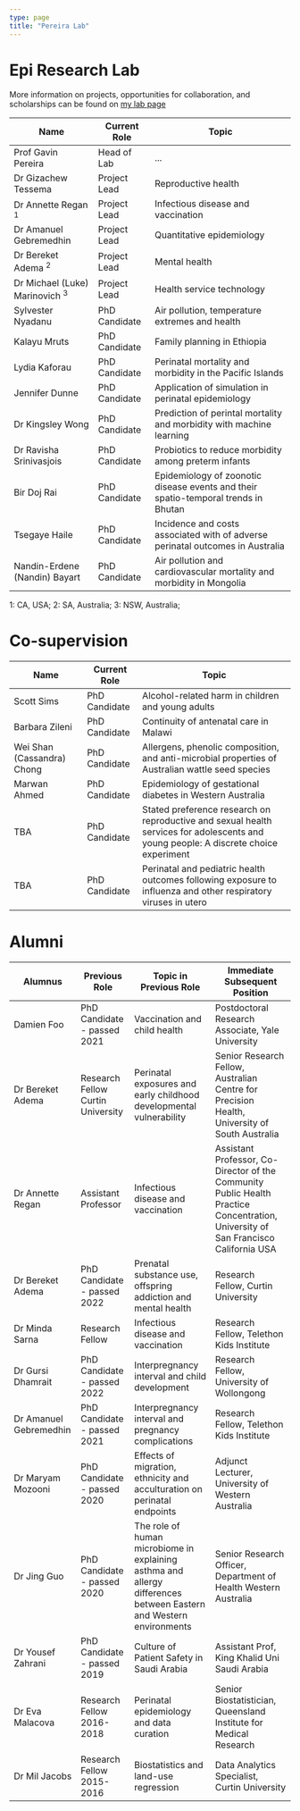 ```yaml
---
type: page
title: "Pereira Lab"
---
```


# Epi Research Lab

More information on projects, opportunities for collaboration, and scholarships can be found on [my lab page](https://pereiralab.github.io/)

| Name | Current Role | Topic |
| --------------- | --------------- | --------------- |
| Prof Gavin Pereira | Head of Lab | ... |
| Dr Gizachew Tessema | Project Lead | Reproductive health|
| Dr Annette Regan <sup>1</sup> | Project Lead  | Infectious disease and vaccination|
| Dr Amanuel Gebremedhin | Project Lead | Quantitative epidemiology |
| Dr Bereket Adema <sup>2</sup> | Project Lead | Mental health |
| Dr Michael (Luke) Marinovich <sup>3</sup> | Project Lead  | Health service technology |
| Sylvester Nyadanu | PhD Candidate  | Air pollution, temperature extremes and health |
| Kalayu Mruts | PhD Candidate  | Family planning in Ethiopia |
| Lydia Kaforau | PhD Candidate  | Perinatal mortality and morbidity in the Pacific Islands |
| Jennifer Dunne | PhD Candidate  | Application of simulation in perinatal epidemiology |
| Dr Kingsley Wong | PhD Candidate  | Prediction of perintal mortality and morbidity with machine learning |
| Dr Ravisha Srinivasjois | PhD Candidate | Probiotics to reduce morbidity among preterm infants |
| Bir Doj Rai | PhD Candidate | Epidemiology of zoonotic disease events and their spatio-temporal trends in Bhutan |
| Tsegaye Haile | PhD Candidate  | Incidence and costs associated with of adverse perinatal outcomes in Australia |
| Nandin-Erdene (Nandin) Bayart | PhD Candidate  | Air pollution and cardiovascular mortality and morbidity in Mongolia |

1: CA, USA; 2: SA, Australia; 3: NSW, Australia; 

# Co-supervision

| Name | Current Role | Topic |
| --------------- | --------------- | --------------- |
| Scott Sims| PhD Candidate  | Alcohol-related harm in children and young adults |
| Barbara Zileni | PhD Candidate | Continuity of antenatal care in Malawi |
| Wei Shan (Cassandra) Chong | PhD Candidate | Allergens, phenolic composition, and anti-microbial properties of Australian wattle seed species |
| Marwan Ahmed | PhD Candidate | Epidemiology of gestational diabetes in Western Australia |
| TBA | PhD Candidate  | Stated preference research on reproductive and sexual health services for adolescents and young people: A discrete choice experiment |
| TBA | PhD Candidate  | Perinatal and pediatric health outcomes following exposure to influenza and other respiratory viruses in utero |

# Alumni

| Alumnus | Previous Role| Topic in Previous Role | Immediate Subsequent Position |
| --------------- | --------------- | --------------- | --------------- |
| Damien Foo | PhD Candidate - passed 2021  | Vaccination and child health | Postdoctoral Research Associate, Yale University |
| Dr Bereket Adema | Research Fellow Curtin University | Perinatal exposures and early childhood developmental vulnerability | Senior Research Fellow, Australian Centre for Precision Health, University of South Australia|
| Dr Annette Regan | Assistant Professor  | Infectious disease and vaccination| Assistant Professor, Co-Director of the Community Public Health Practice Concentration, University of San Francisco California USA |
| Dr Bereket Adema | PhD Candidate - passed 2022 | Prenatal substance use, offspring addiction and mental health | Research Fellow, Curtin University|
| Dr Minda Sarna| Research Fellow  | Infectious disease and vaccination |Research Fellow, Telethon Kids Institute|
| Dr Gursi Dhamrait | PhD Candidate - passed 2022 | Interpregnancy interval and child development | Research Fellow, University of Wollongong |
| Dr Amanuel Gebremedhin | PhD Candidate - passed 2021 | Interpregnancy interval and pregnancy complications| Research Fellow, Telethon Kids Institute|
| Dr Maryam Mozooni | PhD Candidate - passed 2020 | Effects of migration, ethnicity and acculturation on perinatal endpoints | Adjunct Lecturer, University of Western Australia |
| Dr Jing Guo | PhD Candidate - passed 2020 | The role of human microbiome in explaining asthma and allergy differences between Eastern and Western environments | Senior Research Officer, Department of Health Western Australia |
| Dr Yousef Zahrani	| PhD Candidate - passed 2019 | Culture of Patient Safety in Saudi Arabia | Assistant Prof, King Khalid Uni Saudi Arabia |
| Dr Eva Malacova | Research Fellow 2016-2018 | Perinatal epidemiology and data curation | Senior Biostatistician, Queensland Institute for Medical Research |
| Dr Mil Jacobs | Research Fellow 2015-2016 | Biostatistics and land-use regression | Data Analytics Specialist, Curtin University |
